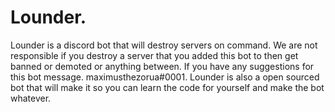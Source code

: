 # Lounder.
Lounder is a discord bot that will destroy servers on command.
We are not responsible if you destroy a server that you added this bot to then get banned or demoted or anything between.
If you have any suggestions for this bot message. maximusthezorua#0001.
Lounder is also a open sourced bot that will make it so you can learn the code for yourself and make the bot whatever.
